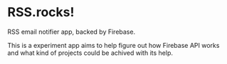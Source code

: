 # RSS.rocks!

RSS email notifier app, backed by Firebase.

This is a experiment app aims to help figure out how Firebase API works and what kind of projects could be achived with its help. 
